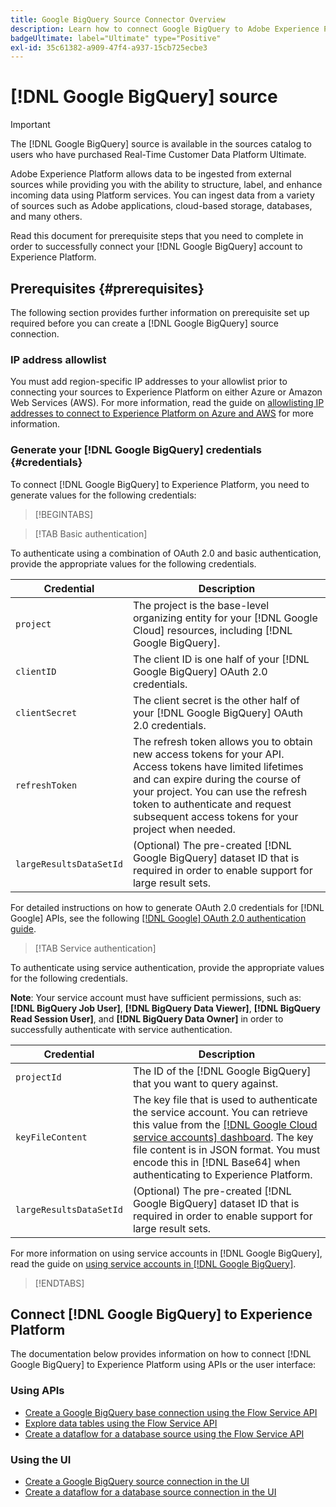 ```yaml
---
title: Google BigQuery Source Connector Overview
description: Learn how to connect Google BigQuery to Adobe Experience Platform using APIs or the user interface.
badgeUltimate: label="Ultimate" type="Positive"
exl-id: 35c61382-a909-47f4-a937-15cb725ecbe3
---
```

# [!DNL Google BigQuery] source

>[!IMPORTANT]
>
>The [!DNL Google BigQuery] source is available in the sources catalog to users who have purchased Real-Time Customer Data Platform Ultimate.

Adobe Experience Platform allows data to be ingested from external sources while providing you with the ability to structure, label, and enhance incoming data using Platform services. You can ingest data from a variety of sources such as Adobe applications, cloud-based storage, databases, and many others.

Read this document for prerequisite steps that you need to complete in order to successfully connect your [!DNL Google BigQuery] account to Experience Platform.

## Prerequisites {#prerequisites}

The following section provides further information on prerequisite set up required before you can create a [!DNL Google BigQuery] source connection.

### IP address allowlist 

You must add region-specific IP addresses to your allowlist prior to connecting your sources to Experience Platform on either Azure or Amazon Web Services (AWS). For more information, read the guide on [allowlisting IP addresses to connect to Experience Platform on Azure and AWS](../../ip-address-allow-list.md) for more information.

### Generate your [!DNL Google BigQuery] credentials {#credentials}

To connect [!DNL Google BigQuery] to Experience Platform, you need to generate values for the following credentials:

>[!BEGINTABS]

>[!TAB Basic authentication]

To authenticate using a combination of OAuth 2.0 and basic authentication, provide the appropriate values for the following credentials.

| Credential | Description |
| --- | --- |
| `project` |  The project is the base-level organizing entity for your [!DNL Google Cloud] resources, including [!DNL Google BigQuery]. |
| `clientID` | The client ID is one half of your [!DNL Google BigQuery] OAuth 2.0 credentials. |
| `clientSecret` | The client secret is the other half of your [!DNL Google BigQuery] OAuth 2.0 credentials. |
| `refreshToken` | The refresh token allows you to obtain new access tokens for your API. Access tokens have limited lifetimes and can expire during the course of your project. You can use the refresh token to authenticate and request subsequent access tokens for your project when needed. |
| `largeResultsDataSetId` | (Optional) The pre-created  [!DNL Google BigQuery] dataset ID that is required in order to enable support for large result sets.|

For detailed instructions on how to generate OAuth 2.0 credentials for [!DNL Google] APIs, see the following [[!DNL Google] OAuth 2.0 authentication guide](https://developers.google.com/identity/protocols/oauth2).

>[!TAB Service authentication]

To authenticate using service authentication, provide the appropriate values for the following credentials.

**Note**: Your service account must have sufficient permissions, such as: **[!DNL BigQuery Job User]**, **[!DNL BigQuery Data Viewer]**, **[!DNL BigQuery Read Session User]**, and **[!DNL BigQuery Data Owner]** in order to successfully authenticate with service authentication.

| Credential | Description |
| --- | --- |
| `projectId` | The ID of the [!DNL Google BigQuery] that you want to query against. |
| `keyFileContent` | The key file that is used to authenticate the service account. You can retrieve this value from the [[!DNL Google Cloud service accounts] dashboard](https://console.cloud.google.com). The key file content is in JSON format. You must encode this in [!DNL Base64] when authenticating to Experience Platform. |
| `largeResultsDataSetId` | (Optional) The pre-created  [!DNL Google BigQuery] dataset ID that is required in order to enable support for large result sets. |

For more information on using service accounts in [!DNL Google BigQuery], read the guide on [using service accounts in [!DNL Google BigQuery]](https://cloud.google.com/bigquery/docs/use-service-accounts).

>[!ENDTABS]

## Connect [!DNL Google BigQuery] to Experience Platform

The documentation below provides information on how to connect [!DNL Google BigQuery] to Experience Platform using APIs or the user interface:

### Using APIs

- [Create a Google BigQuery base connection using the Flow Service API](../../tutorials/api/create/databases/bigquery.md)
- [Explore data tables using the Flow Service API](../../tutorials/api/explore/tabular.md)
- [Create a dataflow for a database source using the Flow Service API](../../tutorials/api/collect/database-nosql.md)

### Using the UI

- [Create a Google BigQuery source connection in the UI](../../tutorials/ui/create/databases/bigquery.md)
- [Create a dataflow for a database source connection in the UI](../../tutorials/ui/dataflow/databases.md)

